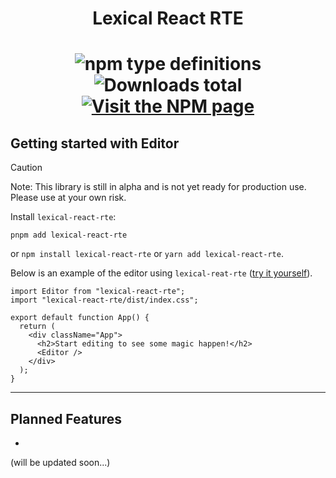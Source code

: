 <h1 align="center">Lexical React RTE<h1/>

<p align="center">
  <img alt="npm type definitions" src="https://img.shields.io/npm/types/lexical-react-rte?label=%20&logo=typescript&logoColor=white&style=flat-square">
  <img alt="Downloads total" src="https://img.shields.io/npm/dt/lexical-react-rte?label=Downloads&logo=deezer&logoColor=white&style=flat-square" />
  <a href="https://www.npmjs.com/package/lexical-react-rte">
    <img alt="Visit the NPM page" src="https://img.shields.io/npm/v/lexical-react-rte?color=orange&logo=npm&logoColor=white&style=flat-square"/>
  </a>
<p/>


## Getting started with Editor

> [!CAUTION]
> Note: This library is still in alpha and is not yet ready for production use. Please use at your own risk. 

Install `lexical-react-rte`:

```
pnpm add lexical-react-rte
```
or `npm install lexical-react-rte` or `yarn add lexical-react-rte`.

Below is an example of the editor using `lexical-reat-rte` ([try it yourself](https://codesandbox.io/p/sandbox/lexical-react-rte-5r4dpg?file=%2Fsrc%2FApp.tsx)).

```tsx
import Editor from "lexical-react-rte";
import "lexical-react-rte/dist/index.css";

export default function App() {
  return (
    <div className="App">
      <h2>Start editing to see some magic happen!</h2>
      <Editor />
    </div>
  );
}

``` 

--- 

## Planned Features
 - 
(will be updated soon...)

